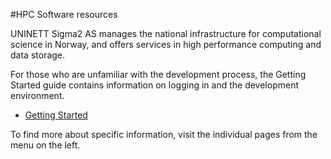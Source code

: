 #HPC Software resources


UNINETT Sigma2 AS manages the national infrastructure for computational science in Norway, and offers services in high performance computing and data storage.

For those who are unfamiliar with the development process, the Getting Started guide contains information on logging in and the development environment.

* [Getting Started](quick/gettingstarted.md)

To find more about specific information, visit the individual pages from the
menu on the left.

